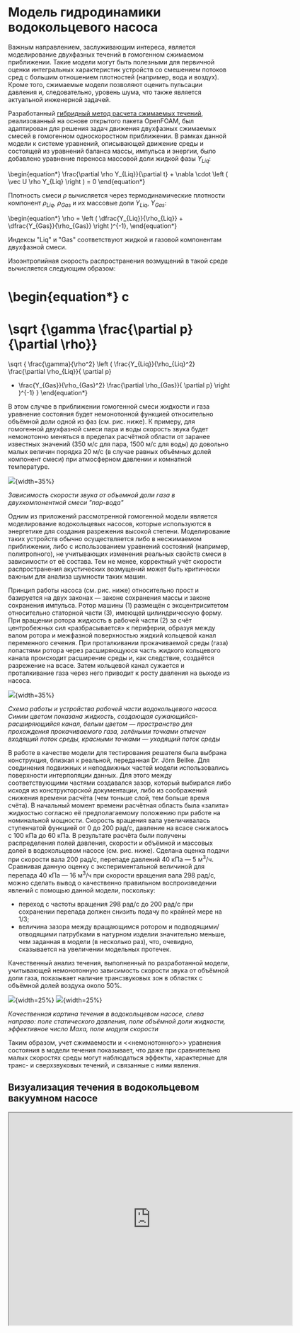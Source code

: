 Модель гидродинамики водокольцевого насоса
==========================================

Важным направлением, заслуживающим интереса, является моделирование двухфазных течений в гомогенном сжимаемом приближении. Такие модели могут быть полезными для первичной оценки интегральных характеристик устройств со смешением потоков сред с большим отношением плотностей (например, вода и воздух). Кроме того, сжимаемые модели позволяют оценить пульсации давления и, следовательно, уровень шума, что также является актуальной инженерной задачей.

Разработанный [гибридный метод расчета сжимаемых течений](../../3/Ru/001-Ru-hybridCentralSolvers.html), реализованный на основе открытого пакета OpenFOAM, был адаптирован для решения задач движения двухфазных сжимаемых смесей в гомогенном односкоростном приближении. В рамках данной модели к системе уравнений, описывающей движение среды и состоящей из уравнений баланса массы, импульса и энергии, было добавлено уравнение переноса массовой доли жидкой фазы $Y_{Liq}$:

\begin{equation*}
\frac{\partial \rho Y_{Liq}}{\partial t} + \nabla \cdot \left ( \vec U \rho Y_{Liq} \right ) = 0
\end{equation*}

Плотность смеси $\rho$ вычисляется через термодинамические плотности компонент 
$\rho_{Liq}$, $\rho_{Gas}$ и их массовые доли $Y_{Liq}$, $Y_{Gas}$:

\begin{equation*}
\rho = 
\left (
\dfrac{Y_{Liq}}{\rho_{Liq}}
+
\dfrac{Y_{Gas}}{\rho_{Gas}}
\right )^{-1},
\end{equation*}

Индексы "Liq" и "Gas" соответствуют жидкой и газовой компонентам двухфазной смеси.

Изоэнтропийная скорость распространения возмущений в такой среде вычисляется следующим образом:

\begin{equation*}
c 
=
\sqrt {\gamma \frac{\partial p}{\partial \rho}}
=
\sqrt
{
\frac{\gamma}{\rho^2}
\left ( 
\frac{Y_{Liq}}{\rho_{Liq}^2} \frac{\partial \rho_{Liq}}{ \partial p}
+ \frac{Y_{Gas}}{\rho_{Gas}^2} \frac{\partial \rho_{Gas}}{ \partial p}
\right )^{-1}
}
\end{equation*}

В этом случае в приближении гомогенной смеси жидкости и газа уравнение состояния будет 
немонотонной функцией относительно объёмной доли одной из фаз (см. рис. ниже). К примеру, для гомогенной двухфазной смеси пара и воды скорость звука будет немонотонно меняться в пределах расчётной области от заранее известных значений (350 м/с для пара, 1500 м/с для воды) до довольно малых величин порядка 20 м/с (в случае равных объёмных долей компонент смеси) при атмосферном давлении и комнатной температуре.


![](../Materials/twoPhaseSonicSpeed_ru.png){width=35%} 

*Зависимость скорости звука от объемной доли газа в двухкомпонентной смеси "пар-вода"*


Одним из приложений рассмотренной гомогенной модели является моделирование водокольцевых насосов, которые 
используются в энергетике для создания разрежения высокой степени. Моделирование таких устройств обычно осуществляется либо в несжимаемом приближении, 
либо с использованием уравнений состояний (например, политропного), не учитывающих изменения реальных свойств смеси в
зависимости от её состава. Тем не менее, корректный учёт скорости распространения акустических возмущений может быть
критически важным для анализа шумности таких машин.

Принцип работы насоса (см. рис. ниже) относительно прост и базируется на двух законах — законе сохранения массы 
и законе сохранения импульса. Ротор машины (1) размещён с эксцентриситетом относительно статорной части (3), имеющей цилиндрическую форму. При вращении ротора жидкость в рабочей части (2) за счёт центробежных сил «разбрасывается» к периферии, образуя между валом ротора и межфазной поверхностью жидкий кольцевой канал переменного сечения. При проталкивании прокачиваемой среды (газа) лопастями ротора через расширяющуюся часть жидкого кольцевого канала происходит расширение среды и, как следствие, создаётся разрежение на всасе. Затем кольцевой канал сужается и проталкивание газа через него приводит к росту давления на выходе из насоса.


![](../Materials/LRVP_Draft.png){width=35%} 

*Схема работы и устройства рабочей части водокольцевого насоса. 
Синим цветом показана жидкость, создающая сужающийся-расширяющийся канал, 
белым цветом — пространство для прохождения прокачиваемого газа, 
зелёными точками отмечен входящий поток среды, 
красными точками — уходящий поток среды*


В работе в качестве модели для тестирования решателя была выбрана конструкция, близкая к реальной, переданная 
Dr. Jörn Beilke. Для соединения подвижных и неподвижных частей модели использовались поверхности интерполяции
данных. Для этого между соответствующими частями создавался зазор, который выбирался либо исходя из конструкторской документации,
либо из соображений снижения времени расчёта (чем тоньше слой, тем больше время счёта). В начальный момент времени расчётная 
область была «залита» жидкостью согласно её предполагаемому положению при работе на номинальной мощности. Скорость вращения
вала увеличивалась ступенчатой функцией от 0 до 200 рад/с, давление на всасе снижалось с 100 кПа до 60 кПа. В результате расчёта
были получены распределения полей давления, скорости и объёмной и массовых долей в водокольцевом насосе (см. рис. 
ниже). Сделана оценка подачи при скорости вала 200 рад/с, перепаде давлений 40 кПа — 5 м<sup>3</sup>/ч. Сравнивая данную 
оценку с экспериментальной величиной для перепада 40 кПа — 16 м<sup>3</sup>/ч при скорости вращения вала 298 рад/с, 
можно сделать вывод о качественно правильном воспроизведении явлений с помощью данной модели, поскольку:

+ переход с частоты вращения 298 рад/с до 200 рад/с при сохранении перепада должен снизить 
  подачу по крайней мере на 1/3;
+ величина зазора между вращающимся ротором и подводящими/отводящими патрубками в натурном изделии значительно 
  меньше, чем заданная в модели (в несколько раз), что, очевидно, сказывается на увеличении модельных протечек.

Качественный анализ течения, выполненный по разработанной модели, учитывающей немонотонную
зависимость скорости звука от объёмной доли газа, показывает наличие трансзвуковых зон в областях с объёмной долей 
воздуха около 50%.


![](../Materials/LRVP_Visu01.png){width=25%} 
![](../Materials/LRVP_Visu02.png){width=25%} 

*Качественная картина течения в водокольцевом насосе, слева направо: поле статического давления, поле объёмной 
доли жидкости, эффективное число Маха, поле модуля скорости*


Таким образом, учет сжимаемости и <<немонотонного>> уравнения состояния в модели течения показывает, что
даже при сравнительно малых скоростях среды могут наблюдаться эффекты, характерные для транс- и сверхзвуковых течений,
и связанные с ними явления.


Визуализация течения в водокольцевом вакуумном насосе
-----------------------------------------------------

<iframe width="640" height="480"
src="https://www.youtube.com/embed/xCAaAHuSxSE">
</iframe>



